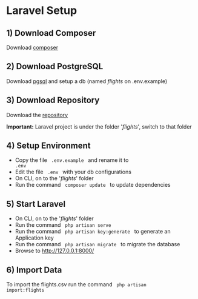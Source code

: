# Laravel Setup

## 1) Download Composer
Download [composer](https://getcomposer.org/)

## 2) Download PostgreSQL
Download [pgsql](https://www.postgresql.org/download/) and setup a db (named _flights_ on .env.example)

## 3) Download Repository
Download the [repository](https://github.com/bara96/SPAS-project)

**Important:** Laravel project is under the folder '_flights_', switch to that folder

## 4) Setup Environment
- Copy the file <code> .env.example </code> and rename it to <code> .env </code>
- Edit the file <code> .env </code> with your db configurations
- On CLI, on to the '_flights_' folder
- Run the command <code> composer update </code> to update dependencies

## 5) Start Laravel
- On CLI, on to the '_flights_' folder
- Run the command <code> php artisan serve </code>
- Run the command <code> php artisan key:generate </code> to generate an Application key
- Run the command <code> php artisan migrate </code> to migrate the database
- Browse to  http://127.0.0.1:8000/

## 6) Import Data
To import the flights.csv run the command <code> php artisan import:flights </code>

